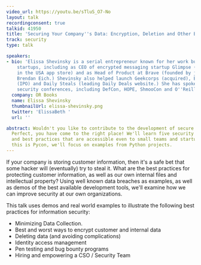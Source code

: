```yaml
---
video_url: https://youtu.be/sTluS_O7-No
layout: talk
recordingconsent: true
talkid: 41950
title: 'Securing Your Company''s Data: Encryption, Deletion and Other Best Practices'
track: security
type: talk

speakers:
- bio: 'Elissa Shevinsky is a serial entrepreneur known for her work building security
    startups, including as CEO of encrypted messaging startup Glimpse (5 star rating
    in the USA app store) and as Head of Product at Brave (founded by javascript creator
    Brendan Eich.) Shevinsky also helped launch Geekcorps (acquired), Everyday Health
    (IPO) and Daily Steals (leading Daily Deals website.) She has spoken at numerous
    security conferences, including DefCon, HOPE, ShmooCon and O''Reilly Solid.  '
  company: OR Books
  name: Elissa Shevinsky
  thumbnailUrl: elissa-shevinsky.png
  twitter: 'ElissaBeth '
  url: ''

abstract: Wouldn't you like to contribute to the development of secure applications?
  Perfect, you have come to the right place! We'll learn five security techniques
  and best practices that are accessible even to small teams and startups. And since
  this is Pycon, we'll focus on examples from Python projects.
---
```

If your company is storing customer information, then it's a safe bet that some hacker will (eventually) try to steal it. What are the best practices for protecting customer information, as well as our own internal files and intellectual property?  Using well known data breaches as examples, as well as demos of the best available development tools, we'll examine how we can improve security at our own organizations. 

This talk uses demos and real world examples to illustrate the following best practices for information security:
 
- Minimizing Data Collection.
- Best and worst ways to encrypt customer and internal data 
- Deleting data (and avoiding complications)
- Identity access management
- Pen testing and bug bounty programs
- Hiring and empowering a CSO / Security Team
